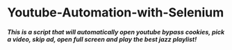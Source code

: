 # Youtube-Automation-with-Selenium

##### This is a script that will automatically open youtube bypass cookies, pick a video, skip ad, open full screen and play the best jazz playlist!
